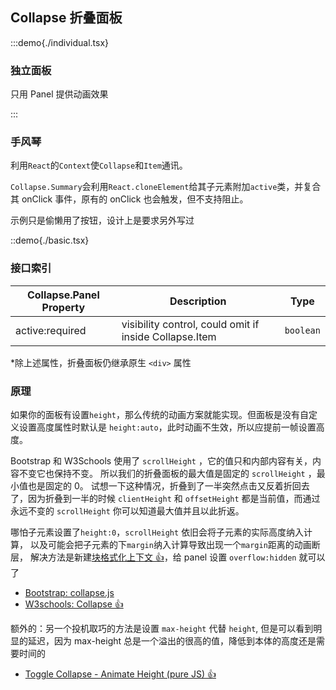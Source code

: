 ## Collapse 折叠面板

:::demo{./individual.tsx}

### 独立面板

只用 Panel 提供动画效果

:::

### 手风琴

利用`React`的`Context`使`Collapse`和`Item`通讯。

`Collapse.Summary`会利用`React.cloneElement`给其子元素附加`active`类，并复合其 onClick 事件，原有的 onClick 也会触发，但不支持阻止。

示例只是偷懒用了按钮，设计上是要求另外写过

::demo{./basic.tsx}

### 接口索引

| Collapse.Panel Property | Description                                            | Type      |
| ----------------------- | ------------------------------------------------------ | --------- |
| active:required         | visibility control, could omit if inside Collapse.Item | `boolean` |

\*除上述属性，折叠面板仍继承原生 `<div>` 属性

### 原理

如果你的面板有设置`height`，那么传统的动画方案就能实现。但面板是没有自定义设置高度属性时默认是 `height:auto`，此时动画不生效，所以应提前一帧设置高度。

Bootstrap 和 W3Schools 使用了 `scrollHeight` ，它的值只和内部内容有关，内容不变它也保持不变。
所以我们的折叠面板的最大值是固定的 `scrollHeight` ，最小值也是固定的 0。
试想一下这种情况，折叠到了一半突然点击又反着折回去了，因为折叠到一半的时候 `clientHeight` 和 `offsetHeight` 都是当前值，而通过永远不变的 `scrollHeight` 你可以知道最大值并且以此折返。

哪怕子元素设置了`height:0`，`scrollHeight` 依旧会将子元素的实际高度纳入计算，
以及可能会把子元素的下`margin`纳入计算导致出现一个`margin`距离的动画断层，
解决方法是新建[块格式化上下文 👍](https://zhuanlan.zhihu.com/p/131402341)，给 panel 设置 `overflow:hidden` 就可以了

- [Bootstrap: collapse.js](https://github.com/twbs/bootstrap/blob/main/js/src/collapse.js#L202)
- [W3schools: Collapse 👍](https://www.w3schools.com/howto/howto_js_collapsible.asp)

额外的：另一个投机取巧的方法是设置 `max-height` 代替 `height`, 但是可以看到明显的延迟，因为 max-height 总是一个溢出的很高的值，降低到本体的高度还是需要时间的

- [Toggle Collapse - Animate Height (pure JS) 👍](https://codepen.io/davidcochran/pen/RNOOEO)
